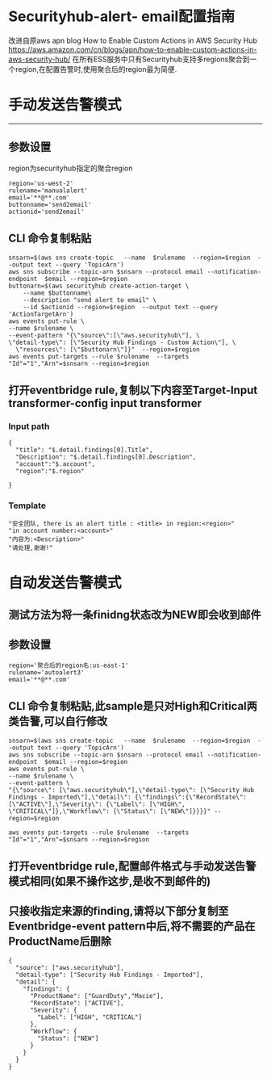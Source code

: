 # Securityhub-alert- email配置指南
改进自原aws apn blog How to Enable Custom Actions in AWS Security Hub
https://aws.amazon.com/cn/blogs/apn/how-to-enable-custom-actions-in-aws-security-hub/
在所有ESS服务中只有Securityhub支持多regions聚合到一个region,在配置告警时,使用聚合后的region最为简便.
# 手动发送告警模式
-----------------------------------------------------------------------
## 参数设置
region为securityhub指定的聚合region
```
region='us-west-2'
rulename='manualalert'
email='**@**.com'
buttonname='send2email'
actionid='send2email'
```
## CLI 命令复制粘贴
```
snsarn=$(aws sns create-topic   --name  $rulename  --region=$region  --output text --query 'TopicArn')
aws sns subscribe --topic-arn $snsarn --protocol email --notification-endpoint  $email --region=$region
buttonarn=$(aws securityhub create-action-target \
    --name $buttonname\
    --description "send alert to email" \
    --id $actionid --region=$region  --output text --query 'ActionTargetArn')
aws events put-rule \
--name $rulename \
--event-pattern "{\"source\":[\"aws.securityhub\"], \
\"detail-type\": [\"Security Hub Findings - Custom Action\"], \
  \"resources\": [\"$buttonarn\"]}"  --region=$region
aws events put-targets --rule $rulename  --targets "Id"="1","Arn"=$snsarn --region=$region
```


## 打开eventbridge rule,复制以下内容至Target-Input transformer-config input transformer
### Input path
```
{
  "title": "$.detail.findings[0].Title",
  "Description": "$.detail.findings[0].Description",
  "account":"$.account",
  "region":"$.region"
  
}
```
### Template

```
"安全团队, there is an alert title : <title> in region:<region>"
"in account number:<account>"
"内容为:<Description>"
"请处理,谢谢!"
```
# 自动发送告警模式
测试方法为将一条finidng状态改为NEW即会收到邮件
-----------------------------------------------------------------------
## 参数设置
```
region='聚合后的region名:us-east-1'
rulename='autoalert3'
email='**@**.com'
```
## CLI 命令复制粘贴,此sample是只对High和Critical两类告警,可以自行修改
```
snsarn=$(aws sns create-topic   --name  $rulename  --region=$region  --output text --query 'TopicArn')
aws sns subscribe --topic-arn $snsarn --protocol email --notification-endpoint  $email --region=$region
aws events put-rule \
--name $rulename \
--event-pattern \
"{\"source\": [\"aws.securityhub\"],\"detail-type\": [\"Security Hub Findings - Imported\"],\"detail\": {\"findings\":{\"RecordState\": [\"ACTIVE\"],\"Severity\": {\"Label\": [\"HIGH\", \"CRITICAL\"]},\"Workflow\": {\"Status\": [\"NEW\"]}}}}" --region=$region

aws events put-targets --rule $rulename  --targets "Id"="1","Arn"=$snsarn --region=$region
```
## 打开eventbridge rule,配置邮件格式与手动发送告警模式相同(如果不操作这步,是收不到邮件的)
## 只接收指定来源的finding,请将以下部分复制至Eventbridge-event pattern中后,将不需要的产品在ProductName后删除
```
{
  "source": ["aws.securityhub"],
  "detail-type": ["Security Hub Findings - Imported"],
  "detail": {
    "findings": {
      "ProductName": ["GuardDuty","Macie"],
      "RecordState": ["ACTIVE"],
      "Severity": {
        "Label": ["HIGH", "CRITICAL"]
      },
      "Workflow": {
        "Status": ["NEW"]
      }
    }
  }
}
```
